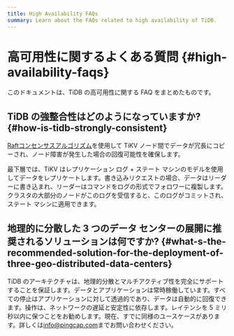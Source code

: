 ```yaml
---
title: High Availability FAQs
summary: Learn about the FAQs related to high availability of TiDB.
---
```


# 高可用性に関するよくある質問 {#high-availability-faqs}

このドキュメントは、TiDB の高可用性に関する FAQ をまとめたものです。

## TiDB の強整合性はどのようになっていますか? {#how-is-tidb-strongly-consistent}

[Raftコンセンサスアルゴリズム](https://raft.github.io/)を使用して TiKV ノード間でデータが冗長にコピーされ、ノード障害が発生した場合の回復可能性を確保します。

最下層では、TiKV はレプリケーション ログ + ステート マシンのモデルを使用してデータをレプリケートします。書き込みリクエストの場合、データはリーダーに書き込まれ、リーダーはコマンドをログの形式でフォロワーに複製します。クラスタの大部分のノードがこのログを受信すると、このログがコミットされ、ステート マシンに適用できます。

## 地理的に分散した 3 つのデータ センターの展開に推奨されるソリューションは何ですか? {#what-s-the-recommended-solution-for-the-deployment-of-three-geo-distributed-data-centers}

TiDB のアーキテクチャは、地理的分散とマルチアクティブ性を完全にサポートすることを保証します。データとアプリケーションは常時稼働しています。すべての停止はアプリケーションに対して透過的であり、データは自動的に回復できます。操作は、ネットワークの遅延と安定性に依存します。レイテンシを 5 ミリ秒以内に保つことをお勧めします。現在、すでに同様のユースケースがあります。詳しくは[info@pingcap.com](mailto:info@pingcap.com)までお問い合わせください。
